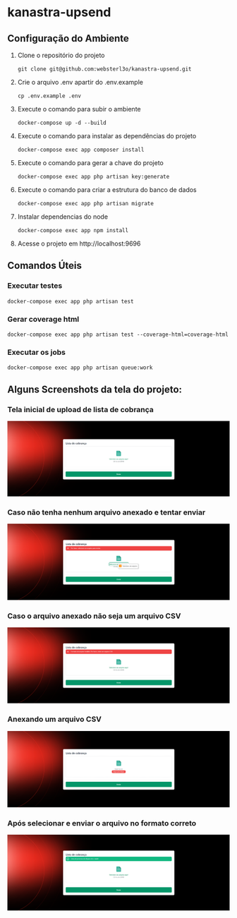 # kanastra-upsend

## Configuração do Ambiente
1. Clone o repositório do projeto
    ```shellScript
    git clone git@github.com:websterl3o/kanastra-upsend.git
    ```
2. Crie o arquivo .env apartir do .env.example
    ```shellScript
    cp .env.example .env
    ```
3. Execute o comando para subir o ambiente
    ```shellScript
    docker-compose up -d --build
    ```
4. Execute o comando para instalar as dependências do projeto
    ```shellScript
    docker-compose exec app composer install
    ```
5. Execute o comando para gerar a chave do projeto
    ```shellScript
    docker-compose exec app php artisan key:generate
    ```
6. Execute o comando para criar a estrutura do banco de dados
    ```shellScript
    docker-compose exec app php artisan migrate
    ```
7. Instalar dependencias do node
    ```shellScript
    docker-compose exec app npm install
    ```
8. Acesse o projeto em http://localhost:9696

## Comandos Úteis
### Executar testes
```shellScript
docker-compose exec app php artisan test
```

### Gerar coverage html
```shellScript
docker-compose exec app php artisan test --coverage-html=coverage-html
```

### Executar os jobs
```shellScript
docker-compose exec app php artisan queue:work
```

## Alguns Screenshots da tela do projeto:

### Tela inicial de upload de lista de cobrança
![Tela inicial de upload de lista de cobrança](./storage/screenshots/tela-inicial.png)

### Caso não tenha nenhum arquivo anexado e tentar enviar
![Caso não tenha nenhum arquivo anexado e tentar enviar](./storage/screenshots/erro-arquivo-nao-anexado.png)

### Caso o arquivo anexado não seja um arquivo CSV
![Caso o arquivo anexado não seja um arquivo CSV](./storage/screenshots/erro-arquivo-nao-csv.png)

### Anexando um arquivo CSV
![Anexando um arquivo CSV](./storage/screenshots/anexando-arquivo-csv.png)

### Após selecionar e enviar o arquivo no formato correto
![Após selecionar e enviar o arquivo no formato correto](./storage/screenshots/arquivo-enviado-com-sucesso.png)
